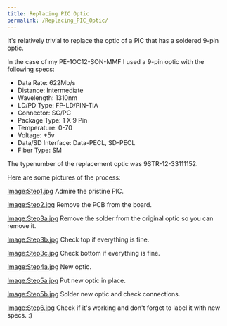 ```yaml
---
title: Replacing PIC Optic
permalink: /Replacing_PIC_Optic/
---
```


It's relatively trivial to replace the optic of a PIC that has a soldered 9-pin optic.

In the case of my PE-1OC12-SON-MMF I used a 9-pin optic with the following specs:

-   Data Rate: 622Mb/s
-   Distance: Intermediate
-   Wavelength: 1310nm
-   LD/PD Type: FP-LD/PIN-TIA
-   Connector: SC/PC
-   Package Type: 1 X 9 Pin
-   Temperature: 0-70
-   Voltage: +5v
-   Data/SD Interface: Data-PECL, SD-PECL
-   Fiber Type: SM

The typenumber of the replacement optic was 9STR-12-33111152.

Here are some pictures of the process:

[Image:Step1.jpg](/Image:Step1.jpg "wikilink") Admire the pristine PIC.

[Image:Step2.jpg](/Image:Step2.jpg "wikilink") Remove the PCB from the board.

[Image:Step3a.jpg](/Image:Step3a.jpg "wikilink") Remove the solder from the original optic so you can remove it.

[Image:Step3b.jpg](/Image:Step3b.jpg "wikilink") Check top if everything is fine.

[Image:Step3c.jpg](/Image:Step3c.jpg "wikilink") Check bottom if everything is fine.

[Image:Step4a.jpg](/Image:Step4a.jpg "wikilink") New optic.

[Image:Step5a.jpg](/Image:Step5a.jpg "wikilink") Put new optic in place.

[Image:Step5b.jpg](/Image:Step5b.jpg "wikilink") Solder new optic and check connections.

[Image:Step6.jpg](/Image:Step6.jpg "wikilink") Check if it's working and don't forget to label it with new specs. :)
